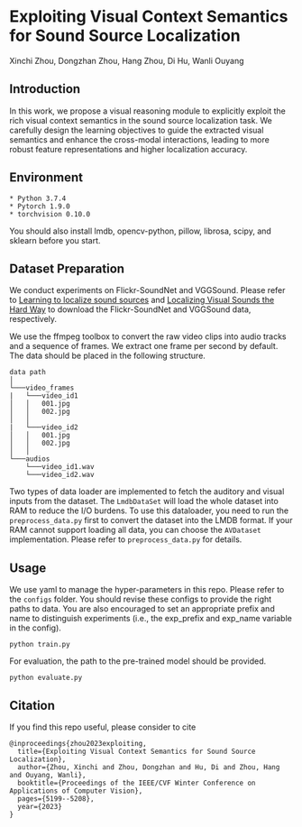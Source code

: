 # Exploiting Visual Context Semantics for Sound Source Localization

Xinchi Zhou, Dongzhan Zhou, Hang Zhou, Di Hu, Wanli Ouyang

## Introduction

In this work, we propose a visual reasoning module to explicitly exploit the rich visual context semantics in the sound source localization task. We carefully design the learning objectives to guide the extracted visual semantics and enhance the cross-modal interactions, leading to more robust feature representations and higher localization accuracy.

## Environment

```shell
* Python 3.7.4
* Pytorch 1.9.0
* torchvision 0.10.0
```

You should also install lmdb, opencv-python, pillow, librosa, scipy, and sklearn before you start.

## Dataset Preparation

We conduct experiments on Flickr-SoundNet and VGGSound. Please refer to [Learning to localize sound sources](https://github.com/ardasnck/learning_to_localize_sound_source) and [Localizing Visual Sounds the Hard Way](https://github.com/hche11/Localizing-Visual-Sounds-the-Hard-Way) to download the Flickr-SoundNet and VGGSound data, respectively.

We use the ffmpeg toolbox to convert the raw video clips into audio tracks and a sequence of frames. We extract one frame per second by default. The data should be placed in the following structure.

```
data path
│
└───video_frames
|   └───video_id1
│   │   001.jpg
│   │   002.jpg
│   │
|   └───video_id2
│   │   001.jpg
│   │   002.jpg
│   │
└───audios
    └───video_id1.wav
    └───video_id2.wav
```

Two types of data loader are implemented to fetch the auditory and visual inputs from the dataset. The `LmdbDataSet` will load the whole dataset into RAM to reduce the I/O burdens. To use this dataloader, you need to run the `preprocess_data.py` first to convert the dataset into the LMDB format. If your RAM cannot support loading all data, you can choose the `AVDataset` implementation. Please refer to `preprocess_data.py` for details.

## Usage

We use yaml to manage the hyper-parameters in this repo. Please refer to the `configs` folder. You should revise these configs to provide the right paths to data. You are also encouraged to set an appropriate prefix and name to distinguish experiments (i.e., the exp_prefix and exp_name variable in the config).

```shell
python train.py
```

For evaluation, the path to the pre-trained model should be provided.

```shell
python evaluate.py
```

## Citation

If you find this repo useful, please consider to cite

```
@inproceedings{zhou2023exploiting,
  title={Exploiting Visual Context Semantics for Sound Source Localization},
  author={Zhou, Xinchi and Zhou, Dongzhan and Hu, Di and Zhou, Hang and Ouyang, Wanli},
  booktitle={Proceedings of the IEEE/CVF Winter Conference on Applications of Computer Vision},
  pages={5199--5208},
  year={2023}
}
```
